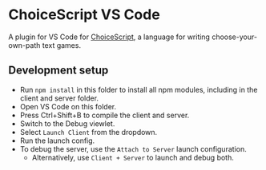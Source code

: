 # ChoiceScript VS Code

A plugin for VS Code for [ChoiceScript](https://github.com/dfabulich/choicescript/), a language for writing choose-your-own-path text games.

## Development setup
- Run `npm install` in this folder to install all npm modules, including in the client and server folder.
- Open VS Code on this folder.
- Press Ctrl+Shift+B to compile the client and server.
- Switch to the Debug viewlet.
- Select `Launch Client` from the dropdown.
- Run the launch config.
- To debug the server, use the `Attach to Server` launch configuration.
	- Alternatively, use `Client + Server` to launch and debug both.
